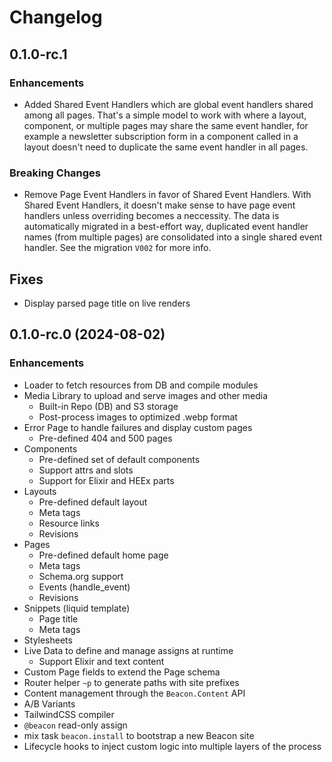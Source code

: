 # Changelog

## 0.1.0-rc.1

### Enhancements
  * Added Shared Event Handlers which are global event handlers shared among all pages.
    That's a simple model to work with where a layout, component, or multiple pages may share the same event handler,
    for example a newsletter subscription form in a component called in a layout doesn't need to duplicate the same
    event handler in all pages.

### Breaking Changes
  * Remove Page Event Handlers in favor of Shared Event Handlers.
    With Shared Event Handlers, it doesn't make sense to have page event handlers unless overriding becomes a neccessity.
    The data is automatically migrated in a best-effort way, duplicated event handler names (from multiple pages) are
    consolidated into a single shared event handler. See the migration `V002` for more info.

## Fixes
  * Display parsed page title on live renders

## 0.1.0-rc.0 (2024-08-02)

### Enhancements
  * Loader to fetch resources from DB and compile modules
  * Media Library to upload and serve images and other media
    * Built-in Repo (DB) and S3 storage
    * Post-process images to optimized .webp format
  * Error Page to handle failures and display custom pages
    * Pre-defined 404 and 500 pages
  * Components
    * Pre-defined set of default components
    * Support attrs and slots
    * Support for Elixir and HEEx parts
  * Layouts
    * Pre-defined default layout
    * Meta tags
    * Resource links
    * Revisions
  * Pages
    * Pre-defined default home page
    * Meta tags
    * Schema.org support
    * Events (handle_event)
    * Revisions
  * Snippets (liquid template)
    * Page title
    * Meta tags
  * Stylesheets
  * Live Data to define and manage assigns at runtime
    * Support Elixir and text content
  * Custom Page fields to extend the Page schema
  * Router helper `~p` to generate paths with site prefixes
  * Content management through the `Beacon.Content` API
  * A/B Variants
  * TailwindCSS compiler
  * `@beacon` read-only assign
  * mix task `beacon.install` to bootstrap a new Beacon site
  * Lifecycle hooks to inject custom logic into multiple layers of the process
